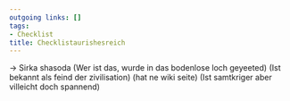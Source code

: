 ```yaml
---
outgoing links: []
tags:
- Checklist
title: Checklistaurishesreich
---
```

-> Sirka shasoda (Wer ist das, wurde in das bodenlose loch geyeeted) (Ist bekannt als feind der zivilisation) (hat ne wiki seite)  (Ist samtkriger aber villeicht doch spannend)
